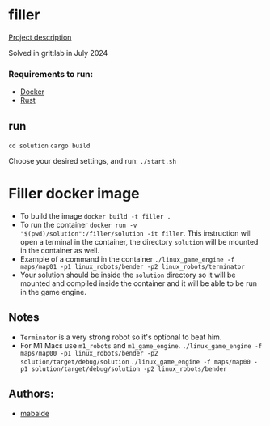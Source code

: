 # filler

[Project description](https://github.com/01-edu/public/tree/master/subjects/filler)

Solved in grit:lab in July 2024

### Requirements to run:
* [Docker](https://docs.docker.com/get-docker/)
* [Rust](https://www.rust-lang.org/tools/install)


## run
`cd solution`
`cargo build`

Choose your desired settings, and run:
`./start.sh`
# Filler docker image

- To build the image `docker build -t filler .`
- To run the container `docker run -v "$(pwd)/solution":/filler/solution -it filler`. This instruction will open a terminal in the container, the directory `solution` will be mounted in the container as well.
- Example of a command in the container `./linux_game_engine -f maps/map01 -p1 linux_robots/bender -p2 linux_robots/terminator`
- Your solution should be inside the `solution` directory so it will be mounted and compiled inside the container and it will be able to be run in the game engine.

## Notes

- `Terminator` is a very strong robot so it's optional to beat him.
- For M1 Macs use `m1_robots` and `m1_game_engine`.
`./linux_game_engine -f maps/map00 -p1 linux_robots/bender -p2 solution/target/debug/solution`
`./linux_game_engine -f maps/map00 -p1 solution/target/debug/solution -p2 linux_robots/bender  `

## Authors:
* [mabalde](https://learn.zone01dakar.sn/git/mabalde)


